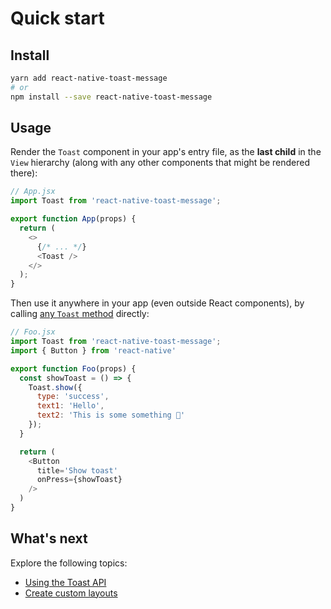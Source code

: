 # Quick start

## Install

```sh
yarn add react-native-toast-message
# or
npm install --save react-native-toast-message
```

## Usage

Render the `Toast` component in your app's entry file, as the **last child** in the `View` hierarchy (along with any other components that might be rendered there):

```js
// App.jsx
import Toast from 'react-native-toast-message';

export function App(props) {
  return (
    <>
      {/* ... */}
      <Toast />
    </>
  );
}
```

Then use it anywhere in your app (even outside React components), by calling [any `Toast` method](./api.md#methods) directly:

```js
// Foo.jsx
import Toast from 'react-native-toast-message';
import { Button } from 'react-native'

export function Foo(props) {
  const showToast = () => {
    Toast.show({
      type: 'success',
      text1: 'Hello',
      text2: 'This is some something 👋'
    });
  }

  return (
    <Button
      title='Show toast'
      onPress={showToast}
    />
  )
}
```

## What's next

Explore the following topics:

- [Using the Toast API](./api.md)
- [Create custom layouts](./custom-layouts.md)

